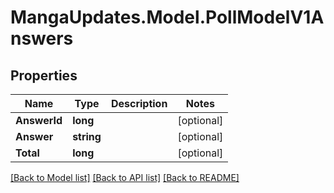 # MangaUpdates.Model.PollModelV1Answers

## Properties

Name | Type | Description | Notes
------------ | ------------- | ------------- | -------------
**AnswerId** | **long** |  | [optional] 
**Answer** | **string** |  | [optional] 
**Total** | **long** |  | [optional] 

[[Back to Model list]](../README.md#documentation-for-models) [[Back to API list]](../README.md#documentation-for-api-endpoints) [[Back to README]](../README.md)

